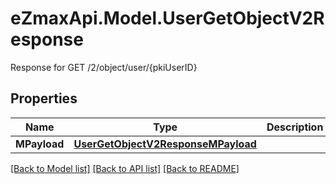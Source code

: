 # eZmaxApi.Model.UserGetObjectV2Response
Response for GET /2/object/user/{pkiUserID}

## Properties

Name | Type | Description | Notes
------------ | ------------- | ------------- | -------------
**MPayload** | [**UserGetObjectV2ResponseMPayload**](UserGetObjectV2ResponseMPayload.md) |  | 

[[Back to Model list]](../README.md#documentation-for-models) [[Back to API list]](../README.md#documentation-for-api-endpoints) [[Back to README]](../README.md)

